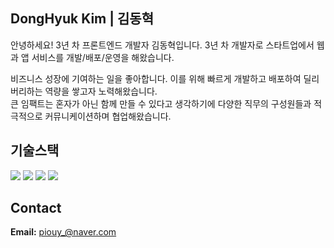 ## DongHyuk Kim | 김동혁

안녕하세요! 3년 차 프론트엔드 개발자 김동혁입니다.
3년 차 개발자로 스타트업에서 웹과 앱 서비스를 개발/배포/운영을 해왔습니다.

비즈니스 성장에 기여하는 일을 좋아합니다. 이를 위해 빠르게 개발하고 배포하여 딜리버리하는 역량을 쌓고자 노력해왔습니다.  
큰 임팩트는 혼자가 아닌 함께 만들 수 있다고 생각하기에 다양한 직무의 구성원들과 적극적으로 커뮤니케이션하며 협업해왔습니다.


## 기술스택
<div>
  <img src="https://img.shields.io/badge/TypeScript-blue?style=for-the-badge&logo=TypeScript&logoColor=black">
  <img src="https://img.shields.io/badge/React.js-skyblue?style=for-the-badge&logo=React&logoColor=black">
  <img src="https://img.shields.io/badge/react_query-FF4154?style=for-the-badge&logo=ReactQuery&logoColor=white">
  <img src="https://img.shields.io/badge/Next.js-000000?style=for-the-badge&logo=Next.js&logoColor=white">
</div>

## Contact

<strong>Email:</strong> piouy_@naver.com
